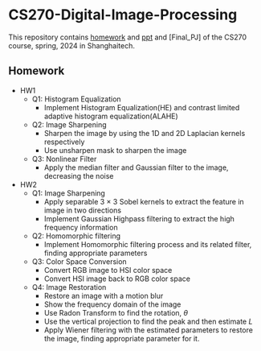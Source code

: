 # CS270-Digital-Image-Processing
This repository contains [homework](https://github.com/wangyf9/CS270-Digital-Image-Processing/tree/main/HW) and [ppt](https://github.com/wangyf9/CS270-Digital-Image-Processing/tree/main/ppt) and [Final_PJ] of the CS270 course, spring, 2024 in Shanghaitech.

## Homework
- HW1 
  - Q1: Histogram Equalization
    - Implement Histogram Equalization(HE) and contrast limited adaptive histogram equalization(ALAHE)
  - Q2: Image Sharpening
    - Sharpen the image by using the 1D and 2D Laplacian kernels respectively
    - Use unsharpen mask to sharpen the image
  - Q3: Nonlinear Filter
    - Apply the median filter and Gaussian filter to the image, decreasing the noise
- HW2
  - Q1: Image Sharpening
    - Apply separable 3 × 3 Sobel kernels to extract the feature in image in two directions
    - Implement Gaussian Highpass filtering to extract the high frequency information
  - Q2: Homomorphic filtering
    - Implement Homomorphic filtering process and its related filter, finding appropriate parameters
  - Q3: Color Space Conversion
    - Convert RGB image to HSI color space
    - Convert HSI image back to RGB color space
  - Q4: Image Restoration
    - Restore an image with a motion blur
    - Show the frequency domain of the image
    - Use Radon Transform to find the rotation, $\theta$
    - Use the vertical projection to find the peak and then estimate $L$
    - Apply Wiener filtering with the estimated parameters to restore the image, finding appropriate parameter for it.
